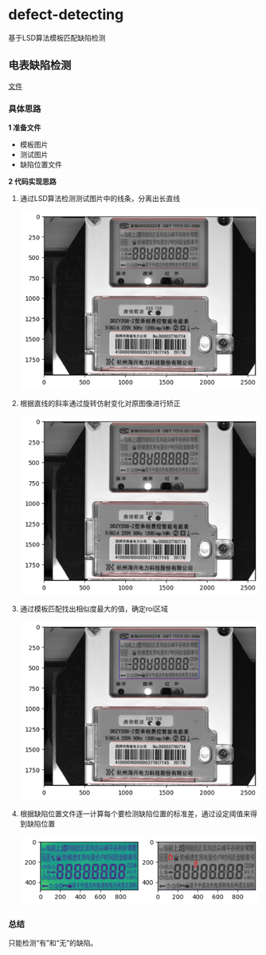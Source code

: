 # defect-detecting
基于LSD算法模板匹配缺陷检测

## 电表缺陷检测

[文件](https://github.com/yunke120/defect-detecting/blob/main/meter_defect_detection.ipynb)

### 具体思路

**1 准备文件**

- 模板图片
- 测试图片
- 缺陷位置文件

**2 代码实现思路**

1. 通过LSD算法检测测试图片中的线条，分离出长直线

   ![image-20221112104545807](figures/image-20221112104545807.png)

2. 根据直线的斜率通过旋转仿射变化对原图像进行矫正

   ![image-20221112105149814](figures/image-20221112105149814.png)

3. 通过模板匹配找出相似度最大的值，确定roi区域

   ![image-20221112105313540](figures/image-20221112105313540.png)

4. 根据缺陷位置文件逐一计算每个要检测缺陷位置的标准差，通过设定阈值来得到缺陷位置

   ![image-20221112105527491](figures/image-20221112105527491.png)



### 总结

只能检测“有”和“无”的缺陷。
